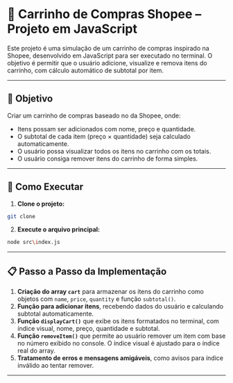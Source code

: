# 🛒 Carrinho de Compras Shopee – Projeto em JavaScript

Este projeto é uma simulação de um carrinho de compras inspirado na Shopee, desenvolvido em JavaScript para ser executado no terminal. O objetivo é permitir que o usuário adicione, visualize e remova itens do carrinho, com cálculo automático de subtotal por item.

---

## 🎯 Objetivo

Criar um carrinho de compras baseado no da Shopee, onde:
- Itens possam ser adicionados com nome, preço e quantidade.
- O subtotal de cada item (preço × quantidade) seja calculado automaticamente.
- O usuário possa visualizar todos os itens no carrinho com os totais.
- O usuário consiga remover itens do carrinho de forma simples.

---

## 🚀 Como Executar

1. **Clone o projeto:**
```bash
git clone
```

2. **Execute o arquivo principal:**
```bash
node src\index.js
```

---

## 📋 Passo a Passo da Implementação

1. **Criação do array `cart`** para armazenar os itens do carrinho como objetos com `name`, `price`, `quantity` e função `subtotal()`.
2. **Função para adicionar itens**, recebendo dados do usuário e calculando subtotal automaticamente.
3. **Função `displayCart()`** que exibe os itens formatados no terminal, com índice visual, nome, preço, quantidade e subtotal.
4. **Função `removeItem()`** que permite ao usuário remover um item com base no número exibido no console. O índice visual é ajustado para o índice real do array.
5. **Tratamento de erros e mensagens amigáveis**, como avisos para índice inválido ao tentar remover.

---

